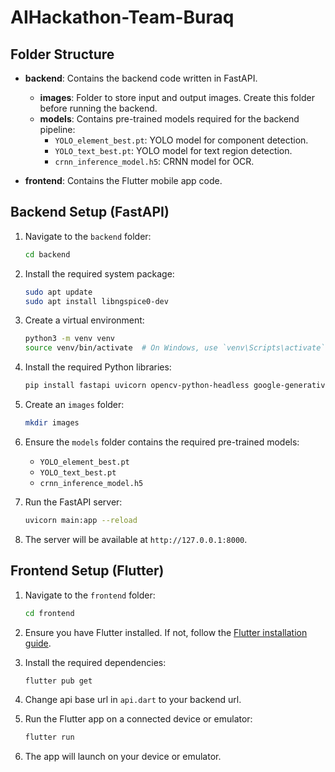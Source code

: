 # AIHackathon-Team-Buraq

## Folder Structure
- **backend**: Contains the backend code written in FastAPI.
  - **images**: Folder to store input and output images. Create this folder before running the backend.
  - **models**: Contains pre-trained models required for the backend pipeline:
    - `YOLO_element_best.pt`: YOLO model for component detection.
    - `YOLO_text_best.pt`: YOLO model for text region detection.
    - `crnn_inference_model.h5`: CRNN model for OCR.

- **frontend**: Contains the Flutter mobile app code.

## Backend Setup (FastAPI)
1. Navigate to the `backend` folder:
   ```bash
   cd backend
   ```
2. Install the required system package:
   ```bash
   sudo apt update
   sudo apt install libngspice0-dev
   ```
3. Create a virtual environment:
   ```bash
   python3 -m venv venv
   source venv/bin/activate  # On Windows, use `venv\Scripts\activate`
   ```
4. Install the required Python libraries:
   ```bash
   pip install fastapi uvicorn opencv-python-headless google-generativeai numpy tensorflow ultralytics scikit-learn scikit-image pillow pyspice
   ```
5. Create an `images` folder:
   ```bash
   mkdir images
   ```
6. Ensure the `models` folder contains the required pre-trained models:
   - `YOLO_element_best.pt`
   - `YOLO_text_best.pt`
   - `crnn_inference_model.h5`

7. Run the FastAPI server:
   ```bash
   uvicorn main:app --reload
   ```
8. The server will be available at `http://127.0.0.1:8000`.

## Frontend Setup (Flutter)
1. Navigate to the `frontend` folder:
   ```bash
   cd frontend
   ```
2. Ensure you have Flutter installed. If not, follow the [Flutter installation guide](https://flutter.dev/docs/get-started/install).
3. Install the required dependencies:
   ```bash
   flutter pub get
   ```
4. Change api base url in `api.dart` to your backend url.
   
5. Run the Flutter app on a connected device or emulator:
   ```bash
   flutter run
   ```
6. The app will launch on your device or emulator.
